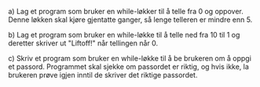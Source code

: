 a)	Lag et program som bruker en while-løkker til å telle fra 0 og oppover. Denne løkken skal kjøre gjentatte ganger, så lenge telleren er mindre enn 5.

b)	Lag et program som bruker en while-løkke til å telle ned fra 10 til 1 og deretter skriver ut "Liftoff!" når tellingen når 0.

c)	Skriv et program som bruker en while-løkke til å be brukeren om å oppgi et passord. Programmet skal sjekke om passordet er riktig, og hvis ikke, la brukeren prøve igjen inntil de skriver det riktige passordet.
